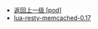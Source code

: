 - [返回上一级 [pod]](服务部署/Nginx/模板/nginx-1.24.0/Openresty/openresty-1.21.4.3-win64/pod/)
- [lua-resty-memcached-0.17](服务部署/Nginx/模板/nginx-1.24.0/Openresty/openresty-1.21.4.3-win64/pod/lua-resty-memcached-0.17/)
